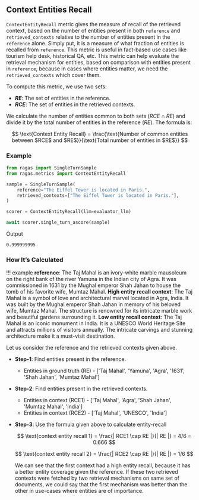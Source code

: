 ## Context Entities Recall

`ContextEntityRecall` metric gives the measure of recall of the retrieved context, based on the number of entities present in both `reference` and `retrieved_contexts` relative to the number of entities present in the `reference` alone. Simply put, it is a measure of what fraction of entities is recalled from `reference`. This metric is useful in fact-based use cases like tourism help desk, historical QA, etc. This metric can help evaluate the retrieval mechanism for entities, based on comparison with entities present in `reference`, because in cases where entities matter, we need the `retrieved_contexts` which cover them.

To compute this metric, we use two sets:

- **$RE$**: The set of entities in the reference.
- **$RCE$**: The set of entities in the retrieved contexts.

We calculate the number of entities common to both sets ($RCE \cap RE$) and divide it by the total number of entities in the reference ($RE$). The formula is:

$$
\text{Context Entity Recall} = \frac{\text{Number of common entities between $RCE$ and $RE$}}{\text{Total number of entities in $RE$}}
$$


### Example

```python
from ragas import SingleTurnSample
from ragas.metrics import ContextEntityRecall

sample = SingleTurnSample(
    reference="The Eiffel Tower is located in Paris.",
    retrieved_contexts=["The Eiffel Tower is located in Paris."],
)

scorer = ContextEntityRecall(llm=evaluator_llm)

await scorer.single_turn_ascore(sample)
```
Output
```
0.999999995
```

### How It’s Calculated



!!! example
    **reference**: The Taj Mahal is an ivory-white marble mausoleum on the right bank of the river Yamuna in the Indian city of Agra. It was commissioned in 1631 by the Mughal emperor Shah Jahan to house the tomb of his favorite wife, Mumtaz Mahal.
    **High entity recall context**: The Taj Mahal is a symbol of love and architectural marvel located in Agra, India. It was built by the Mughal emperor Shah Jahan in memory of his beloved wife, Mumtaz Mahal. The structure is renowned for its intricate marble work and beautiful gardens surrounding it.
    **Low entity recall context**: The Taj Mahal is an iconic monument in India. It is a UNESCO World Heritage Site and attracts millions of visitors annually. The intricate carvings and stunning architecture make it a must-visit destination.

Let us consider the reference and the retrieved contexts given above.

- **Step-1**: Find entities present in the reference.
    - Entities in ground truth (RE) - ['Taj Mahal', 'Yamuna', 'Agra', '1631', 'Shah Jahan', 'Mumtaz Mahal']
- **Step-2**: Find entities present in the retrieved contexts.
    - Entities in context (RCE1) - ['Taj Mahal', 'Agra', 'Shah Jahan', 'Mumtaz Mahal', 'India']
    - Entities in context (RCE2) - ['Taj Mahal', 'UNESCO', 'India']
- **Step-3**: Use the formula given above to calculate entity-recall

    $$
    \text{context entity recall 1} = \frac{| RCE1 \cap RE |}{| RE |}
                                 = 4/6
                                 = 0.666
    $$

    $$
    \text{context entity recall 2} = \frac{| RCE2 \cap RE |}{| RE |}
                                 = 1/6
    $$

    We can see that the first context had a high entity recall, because it has a better entity coverage given the reference. If these two retrieved contexts were fetched by two retrieval mechanisms on same set of documents, we could say that the first mechanism was better than the other in use-cases where entities are of importance.

